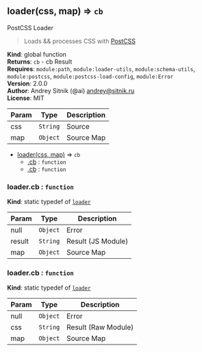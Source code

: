 <a name="loader"></a>

## loader(css, map) ⇒ <code>cb</code>
PostCSS Loader

> Loads && processes CSS with [PostCSS](https://github.com/postcss/postcss)

**Kind**: global function  
**Returns**: <code>cb</code> - cb      Result  
**Requires**: <code>module:path</code>, <code>module:loader-utils</code>, <code>module:schema-utils</code>, <code>module:postcss</code>, <code>module:postcss-load-config</code>, <code>module:Error</code>  
**Version**: 2.0.0  
**Author**: Andrey Sitnik (@ai) <andrey@sitnik.ru>  
**License**: MIT  

| Param | Type | Description |
| --- | --- | --- |
| css | <code>String</code> | Source |
| map | <code>Object</code> | Source Map |


* [loader(css, map)](#loader) ⇒ <code>cb</code>
    * [.cb](#loader.cb) : <code>function</code>
    * [.cb](#loader.cb) : <code>function</code>

<a name="loader.cb"></a>

### loader.cb : <code>function</code>
**Kind**: static typedef of [<code>loader</code>](#loader)  

| Param | Type | Description |
| --- | --- | --- |
| null | <code>Object</code> | Error |
| result | <code>String</code> | Result (JS Module) |
| map | <code>Object</code> | Source Map |

<a name="loader.cb"></a>

### loader.cb : <code>function</code>
**Kind**: static typedef of [<code>loader</code>](#loader)  

| Param | Type | Description |
| --- | --- | --- |
| null | <code>Object</code> | Error |
| css | <code>String</code> | Result (Raw Module) |
| map | <code>Object</code> | Source Map |

